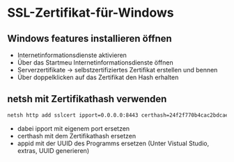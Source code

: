 # SSL-Zertifikat-für-Windows

## Windows features installieren öffnen

- Internetinformationsdienste aktivieren
- Über das Startmeu Internetinformationsdienste öffnen
- Serverzertifikate -> selbstzertifiziertes Zertifikat erstellen und bennen
- Über doppelklicken auf das Zertifikat den Hash erhalten

## netsh mit Zertifikathash verwenden

```bash
netsh http add sslcert ipport=0.0.0.0:8443 certhash=24f2f770b4cac2bdcaed535385f420220b7a186e appid={df8c8073-5a4b-4810-b469-5975a9c95230}
```

- dabei ipport mit eigenem port ersetzen
- certhash mit dem Zertifikathash ersetzen
- appid mit der UUID des Programms ersetzen (Unter Vistual Studio, extras, UUID generieren)
